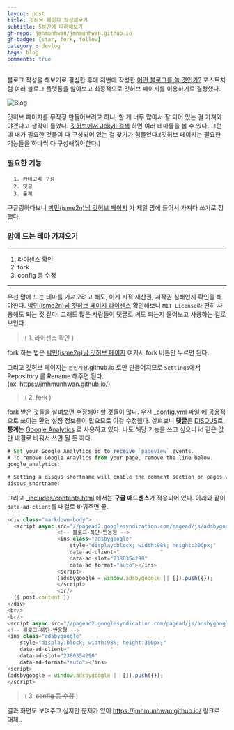 ```yaml
---
layout: post
title: 깃허브 페이지 작성해보기
subtitle: 5분만에 따라해보기
gh-repo: jmhmunhwan/jmhmunhwan.github.io
gh-badge: [star, fork, follow]
category : devlog
tags: blog
comments: true
---
```


블로그 작성을 해보기로 결심한 후에 저번에 작성한 [어떤 블로그를 쓸 것인가?](https://jmhmunhwan.github.io/devlog/2019/01/21/How-I-Can-Choose-Appropriate-Blog/)
포스트처럼 여러 블로그 플랫폼을 알아보고 최종적으로 깃허브 페이지를 이용하기로 결정했다. 

![Blog](http://www.ybrikman.com/assets/img/blog/github-pages/github-pages.png)

깃허브 페이지를 무작정 만들어보려고 하니, 할 게 너무 많아서 잘 되어 있는 걸 가져와야겠다고 생각이 들었다. [깃허브에서 Jekyll 검색](https://github.com/search?q=jekyll)
하면 여러 테마들을 볼 수 있다. 그런데 내가 필요한 것들이 다 구성되어 있는 걸 찾기가 힘들었다.(깃허브 페이지는 필요한 기능들을 하나씩 다 구성해줘야한다.)

### 필요한 기능

```
  1. 카테고리 구성
  2. 댓글
  3. 통계
```

구글링하다보니 [박민(isme2n)님 깃허브 페이지](https://isme2n.github.io/) 가 제일 맘에 들어서 가져다 쓰기로 정했다.

### 맘에 드는 테마 가져오기

---

  1. 라이센스 확인
  2. fork
  3. config 등 수정

---
우선 맘에 드는 테마를 가져오려고 해도, 이게 지적 재산권, 저작권 침해인지 확인을 해야한다.
[박민(isme2n)님 깃허브 페이지 라이센스](https://github.com/isme2n/isme2n.github.io/blob/master/LICENSE.md)
확인해보니 `MIT License`라 편히 사용해도 되는 것 같다. 그래도 많은 사람들이 댓글로 써도 되는지 물어보고 사용하는 걸로 보인다.

>(  1. ~~라이센스 확인~~ )

fork 하는 법은 [박민(isme2n)님 깃허브 페이지](https://isme2n.github.io/) 여기서 fork 버튼만 누르면 된다.

그리고 깃허브 페이지는 ``본인계정``.github.io 로만 만들어지므로 ``Settings``에서 Repository 를 Rename 해주면 된다.
<br>(ex. https://jmhmunhwan.github.io/)

>(  2. ~~fork~~ )

fork 받은 것들을 살펴보면 수정해야 할 것들이 많다. 우선 [_config.yml 파일](https://github.com/jmhmunhwan/jmhmunhwan.github.io/blob/master/_config.yml)
에 공용적으로 쓰이는 환경 설정 정보들이 많으므로 이걸 수정했다. 살펴보니 **댓글**은 [DISQUS](https://disqus.com/)로, 
**통계**는 [Google Analytics](https://analytics.google.com/) 로 사용하고 있다.
나도 해당 기능을 쓰고 싶으니 id 같은 값만 내걸로 바꿔서 쓰면 될 듯 하다. 

```javascript
# Set your Google Analytics id to receive `pageview` events.
# To remove Google Anaylics from your page, remove the line below.
google_analytics:

# Setting a disqus shortname will enable the comment section on pages with `comments: true` in the front matter
disqus_shortname:
```

그리고 [_includes/contents.html](https://github.com/jmhmunhwan/jmhmunhwan.github.io/blob/master/_includes/contents.html) 에서는
**구글 애드센스**가 적용되어 있다. 아래와 같이 ``data-ad-client``를 내걸로 바꿔주면 끝.

```javascript
<div class="markdown-body">
  <script async src="//pagead2.googlesyndication.com/pagead/js/adsbygoogle.js"></script>
                <!-- 블로그-하단-반응형 -->
                <ins class="adsbygoogle"
                    style="display:block; width:98%; height:300px;"
                    data-ad-client="             "
                    data-ad-slot="2380354290"
                    data-ad-format="auto"></ins>
                <script>
                (adsbygoogle = window.adsbygoogle || []).push({});
                </script>
                <br/>
  {{ post.content }}
</div>
<br/>
<br/>
<script async src="//pagead2.googlesyndication.com/pagead/js/adsbygoogle.js"></script>
<!-- 블로그-하단-반응형 -->
<ins class="adsbygoogle"
    style="display:block; width:98%; height:300px;"
    data-ad-client="             "
    data-ad-slot="2380354290"
    data-ad-format="auto"></ins>
<script>
(adsbygoogle = window.adsbygoogle || []).push({});
</script>
```

>(  3. ~~config 등 수정~~ )

결과 화면도 보여주고 싶지만 문제가 있어  https://jmhmunhwan.github.io/ 링크로 대체..
